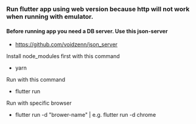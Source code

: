 ### Run flutter app using web version because http will not work when running with emulator.

#### Before running app you need a DB server. Use this json-server
- https://github.com/voidzenn/json_server

Install node_modules first with this command
- yarn

Run with this command
- flutter run

Run with specific browser
- flutter run -d "brower-name" | e.g. flutter run -d chrome
